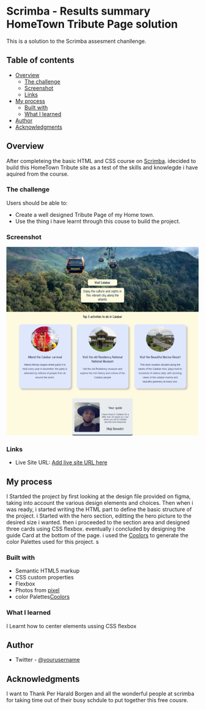 # Scrimba - Results summary HomeTown Tribute Page solution

This is a solution to the Scrimba assesment chanllenge. 
## Table of contents

- [Overview](#overview)
  - [The challenge](#the-challenge)
  - [Screenshot](#screenshot)
  - [Links](#links)
- [My process](#my-process)
  - [Built with](#built-with)
  - [What I learned](#what-i-learned)
- [Author](#author)
- [Acknowledgments](#acknowledgments)


## Overview
After completeing the basic HTML and CSS course on [Scrimba](https://scrimba.com/learn/htmlandcss). idecided to build this HomeTown Tribute site as a test of the skills and knowlegde i have aquired from the course.

### The challenge

Users should be able to:

- Create a well designed Tribute Page of my Home town.
- Use the thing i have learnt through this couse to build the project. 

### Screenshot

![](./images/Screenshot.png)


### Links


- Live Site URL: [Add live site URL here](https://your-live-site-url.com)

## My process
I Startded the project by first looking at the design file provided on figma, taking into account the various design elements and choices. Then  when i was ready, i started writing the HTML part to define the basic structure of the project. i Started with the hero section, editting the hero picture to the desired size i wanted. then i proceeded to the section area and designed three cards using CSS flexbox. eventually i concluded by designing the guide Card at the bottom of the page. i used the [Coolors](https://coolors.co/) to generate the color Palettes used for this project. s
### Built with

- Semantic HTML5 markup
- CSS custom properties
- Flexbox
- Photos from [pixel](https://www.pexels.com/)
- color Palettes[Coolors](https://coolors.co/)

### What I learned
  
  I Learnt how to center elements ussing CSS flexbox


## Author
- Twitter - [@yourusername](https://www.twitter.com/BIG_BENNEY)


## Acknowledgments

I want to Thank Per Harald Borgen and all the  wonderful people at scrimba for taking time out of their busy schdule to put together this free cousre.
